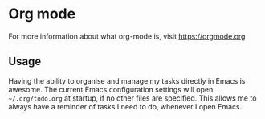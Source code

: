# Org mode

For more information about what org-mode is, visit https://orgmode.org

## Usage

Having the ability to organise and manage my tasks directly in Emacs is awesome. The current Emacs configuration settings will open `~/.org/todo.org` at startup, if no other files are specified. This allows me to always have a reminder of tasks I need to do, whenever I open Emacs.
